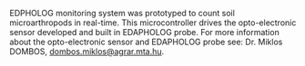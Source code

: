 EDPHOLOG monitoring system was prototyped to count soil microarthropods in real-time. This microcontroller drives the opto-electronic sensor developed and built in EDAPHOLOG probe.
For more information about the opto-electronic sensor and EDAPHOLOG probe see: Dr. Miklos DOMBOS, dombos.miklos@agrar.mta.hu.
